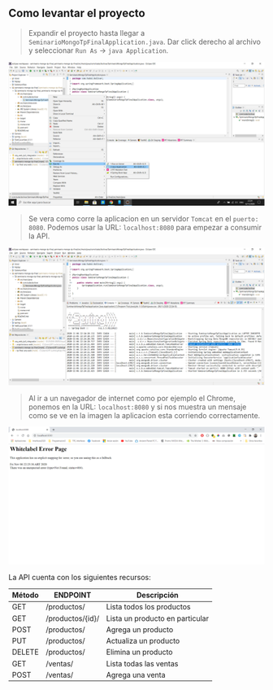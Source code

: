 ## Como levantar el proyecto
  
> Expandir el proyecto hasta llegar a `SeminarioMongoTpFinalApplication.java`. Dar click derecho al archivo y seleccionar `Run As` -> `java Application`.  
  
![Paso 1](/img/image8.png)  
  
> Se vera como corre la aplicacion en un servidor `Tomcat` en el `puerto: 8080`. Podemos usar la URL: `localhost:8080` para empezar a consumir la API.  
  
![Paso 2](/img/image17.png)  

> Al ir a un navegador de internet como por ejemplo el Chrome, ponemos en la URL: `localhost:8080` y si nos muestra un mensaje como se ve en la imagen la aplicacion esta corriendo correctamente.  
  
![Paso 3](/img/image21.png)

La API cuenta con los siguientes recursos:

| Método | ENDPOINT         | Descripción                     |
|--------|------------------|---------------------------------|
| GET    | /productos/      | Lista todos los productos       |
| GET    | /productos/{id}/ | Lista un producto en particular |
| POST   | /productos/      | Agrega un producto              |
| PUT    | /productos/      | Actualiza un producto           |
| DELETE | /productos/      | Elimina un producto             |
| GET    | /ventas/         | Lista todas las ventas          |
| POST   | /ventas/         | Agrega una venta                |
